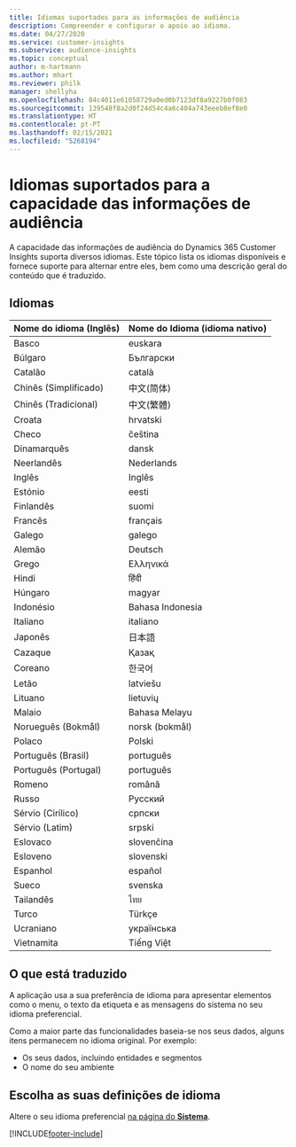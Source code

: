 ```yaml
---
title: Idiomas suportados para as informações de audiência
description: Compreender e configurar o apoio ao idioma.
ms.date: 04/27/2020
ms.service: customer-insights
ms.subservice: audience-insights
ms.topic: conceptual
author: m-hartmann
ms.author: mhart
ms.reviewer: philk
manager: shellyha
ms.openlocfilehash: 84c4011e61058729a0ed0b7123df8a9227b0f083
ms.sourcegitcommit: 139548f8a2d0f24d54c4a6c404a743eeeb8ef8e0
ms.translationtype: HT
ms.contentlocale: pt-PT
ms.lasthandoff: 02/15/2021
ms.locfileid: "5268194"
---
```

# <a name="supported-languages-for-audience-insights-capability"></a>Idiomas suportados para a capacidade das informações de audiência

A capacidade das informações de audiência do Dynamics 365 Customer Insights suporta diversos idiomas. Este tópico lista os idiomas disponíveis e fornece suporte para alternar entre eles, bem como uma descrição geral do conteúdo que é traduzido.

## <a name="languages"></a>Idiomas

| Nome do idioma (Inglês)|  Nome do Idioma (idioma nativo) |
| ------------- | ------------- |
| Basco | euskara |
| Búlgaro | Български |
| Catalão | català |
| Chinês (Simplificado) | 中文(简体) |
| Chinês (Tradicional) | 中文(繁體) |
| Croata | hrvatski |
| Checo | čeština |
| Dinamarquês | dansk |
| Neerlandês | Nederlands |
| Inglês | Inglês |
| Estónio | eesti |
| Finlandês | suomi |
| Francês | français |
| Galego | galego |
| Alemão | Deutsch |
| Grego | Ελληνικά |
| Hindi | हिंदी |
| Húngaro | magyar |
| Indonésio | Bahasa Indonesia |
| Italiano | italiano |
| Japonês | 日本語 |
| Cazaque | Қазақ |
| Coreano | 한국어 |
| Letão | latviešu |
| Lituano | lietuvių |
| Malaio | Bahasa Melayu |
| Norueguês (Bokmål) | norsk (bokmål) |
| Polaco | Polski |
| Português (Brasil) | português |
| Português (Portugal) | português |
| Romeno | română |
| Russo | Русский |
| Sérvio (Cirílico) | српски |
| Sérvio (Latim) | srpski |
| Eslovaco | slovenčina |
| Esloveno | slovenski |
| Espanhol | español |
| Sueco | svenska |
| Tailandês | ไทย |
| Turco | Türkçe |
| Ucraniano | українська |
| Vietnamita | Tiếng Việt |

## <a name="whats-translated"></a>O que está traduzido

A aplicação usa a sua preferência de idioma para apresentar elementos como o menu, o texto da etiqueta e as mensagens do sistema no seu idioma preferencial.

Como a maior parte das funcionalidades baseia-se nos seus dados, alguns itens permanecem no idioma original. Por exemplo:

- Os seus dados, incluindo entidades e segmentos
- O nome do seu ambiente

## <a name="choose-your-language-settings"></a>Escolha as suas definições de idioma  

Altere o seu idioma preferencial [na página do **Sistema**](system.md).


[!INCLUDE[footer-include](../includes/footer-banner.md)]